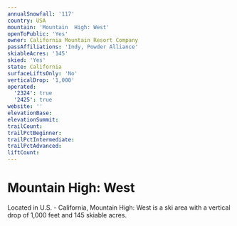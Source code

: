 ```yaml
---
annualSnowfall: '117'
country: USA
mountain: 'Mountain  High: West'
openToPublic: 'Yes'
owner: California Mountain Resort Company
passAffiliations: 'Indy, Powder Alliance'
skiableAcres: '145'
skied: 'Yes'
state: California
surfaceLiftsOnly: 'No'
verticalDrop: '1,000'
operated:
  '2324': true
  '2425': true
website: ''
elevationBase:
elevationSummit:
trailCount:
trailPctBeginner:
trailPctIntermediate:
trailPctAdvanced:
liftCount:
---
```



# Mountain  High: West

Located in U.S. - California, Mountain  High: West is a ski area with a vertical drop of 1,000 feet and 145 skiable acres.
